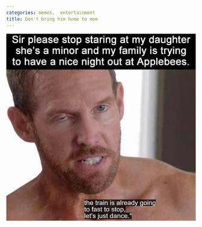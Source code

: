 ```yaml
---
categories: memes,  entertainment
title: Don't bring him home to mom
---
```


![ben](https://raw.githubusercontent.com/muneer78/muneer78.github.io/master/images/pred.jpeg)



